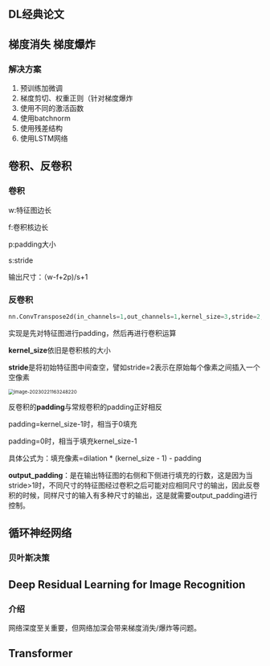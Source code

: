 

## DL经典论文











## 梯度消失 梯度爆炸

### 解决方案

1.  预训练加微调
2. 梯度剪切、权重正则（针对梯度爆炸
3. 使用不同的激活函数
4. 使用batchnorm
5. 使用残差结构
6. 使用LSTM网络





##  卷积、反卷积

### 卷积

w:特征图边长

f:卷积核边长

p:padding大小

s:stride

输出尺寸：（w-f+2p)/s+1



### 反卷积

```python
nn.ConvTranspose2d(in_channels=1,out_channels=1,kernel_size=3,stride=2,padding=1,output_padding=1)
```

实现是先对特征图进行padding，然后再进行卷积运算

**kernel_size**依旧是卷积核的大小

**stride**是将初始特征图中间查空，譬如stride=2表示在原始每个像素之间插入一个空像素

<img src="C:\Users\ChenxiCui\AppData\Roaming\Typora\typora-user-images\image-20230221163248220.png" alt="image-20230221163248220" style="zoom: 67%;" />

反卷积的**padding**与常规卷积的padding正好相反

padding=kernel_size-1时，相当于0填充

padding=0时，相当于填充kernel_size-1

具体公式为：填充像素=dilation * (kernel_size - 1) - padding

**output_padding**：是在输出特征图的右侧和下侧进行填充的行数，这是因为当stride>1时，不同尺寸的特征图经过卷积之后可能对应相同尺寸的输出，因此反卷积的时候，同样尺寸的输入有多种尺寸的输出，这是就需要output_padding进行控制。





## 循环神经网络









### 贝叶斯决策

















## Deep Residual Learning for Image Recognition

### 介绍

网络深度至关重要，但网络加深会带来梯度消失/爆炸等问题。









## Transformer











